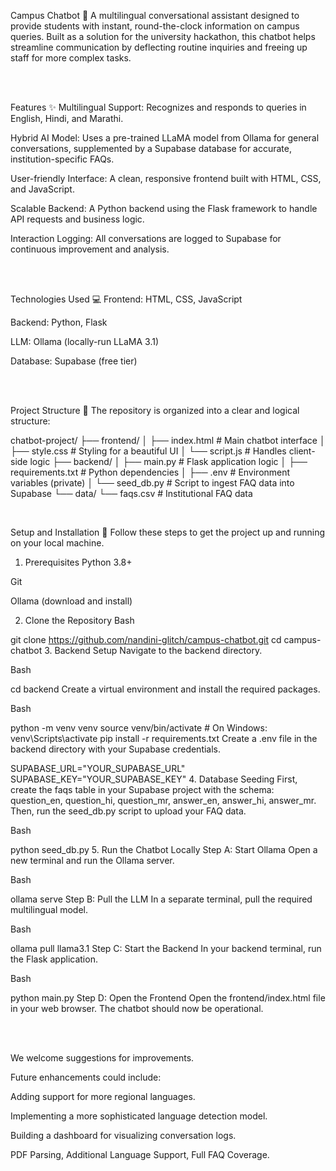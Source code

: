 Campus Chatbot 🤖
A multilingual conversational assistant designed to provide students with instant, round-the-clock information on campus queries. Built as a solution for the university hackathon, this chatbot helps streamline communication by deflecting routine inquiries and freeing up staff for more complex tasks.

<br>

<br>

Features ✨
Multilingual Support: Recognizes and responds to queries in English, Hindi, and Marathi.

Hybrid AI Model: Uses a pre-trained LLaMA model from Ollama for general conversations, supplemented by a Supabase database for accurate, institution-specific FAQs.

User-friendly Interface: A clean, responsive frontend built with HTML, CSS, and JavaScript.

Scalable Backend: A Python backend using the Flask framework to handle API requests and business logic.

Interaction Logging: All conversations are logged to Supabase for continuous improvement and analysis.


<br>

<br>

Technologies Used 💻
Frontend: HTML, CSS, JavaScript

Backend: Python, Flask

LLM: Ollama (locally-run LLaMA 3.1)

Database: Supabase (free tier)

<br>

<br>

Project Structure 📂
The repository is organized into a clear and logical structure:

chatbot-project/
├── frontend/
│ ├── index.html         # Main chatbot interface
│ ├── style.css          # Styling for a beautiful UI
│ └── script.js          # Handles client-side logic
├── backend/
│ ├── main.py            # Flask application logic
│ ├── requirements.txt   # Python dependencies
│ ├── .env               # Environment variables (private)
│ └── seed_db.py         # Script to ingest FAQ data into Supabase
└── data/
    └── faqs.csv         # Institutional FAQ data
<br>

<br>

Setup and Installation 🚀
Follow these steps to get the project up and running on your local machine.

1. Prerequisites
Python 3.8+

Git

Ollama (download and install)

2. Clone the Repository
Bash

git clone https://github.com/nandini-glitch/campus-chatbot.git
cd campus-chatbot
3. Backend Setup
Navigate to the backend directory.

Bash

cd backend
Create a virtual environment and install the required packages.

Bash

python -m venv venv
source venv/bin/activate  # On Windows: venv\Scripts\activate
pip install -r requirements.txt
Create a .env file in the backend directory with your Supabase credentials.

SUPABASE_URL="YOUR_SUPABASE_URL"
SUPABASE_KEY="YOUR_SUPABASE_KEY"
4. Database Seeding
First, create the faqs table in your Supabase project with the schema: question_en, question_hi, question_mr, answer_en, answer_hi, answer_mr.
Then, run the seed_db.py script to upload your FAQ data.

Bash

python seed_db.py
5. Run the Chatbot Locally
Step A: Start Ollama
Open a new terminal and run the Ollama server.

Bash

ollama serve
Step B: Pull the LLM
In a separate terminal, pull the required multilingual model.

Bash

ollama pull llama3.1
Step C: Start the Backend
In your backend terminal, run the Flask application.

Bash

python main.py
Step D: Open the Frontend
Open the frontend/index.html file in your web browser. The chatbot should now be operational.

<br>

<br>

We welcome suggestions for improvements.

Future enhancements could include:

Adding support for more regional languages.

Implementing a more sophisticated language detection model.

Building a dashboard for visualizing conversation logs. 

PDF Parsing, Additional Language Support, Full FAQ Coverage.
